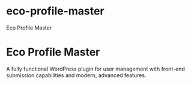 # eco-profile-master
Eco Profile Master

# Eco Profile Master

A fully functional WordPress plugin for user management with front-end submission capabilities and modern, advanced features.





